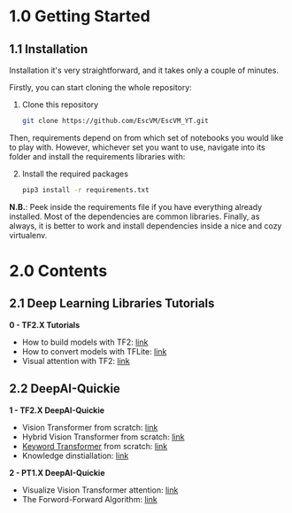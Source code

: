 # 1.0 Getting Started

## 1.1 Installation

Installation it's very straightforward, and it takes only a couple of minutes.

Firstly, you can start cloning the whole repository:

1. Clone this repository
   ```bash
   git clone https://github.com/EscVM/EscVM_YT.git
   ```

Then, requirements  depend on from which set of notebooks you would like to play with. However, whichever set you want to use, navigate into its folder and install the requirements libraries with:

2. Install the required packages
   ```bash
   pip3 install -r requirements.txt
   ```

**N.B.**: Peek inside the requirements file if you have everything already installed. Most of the dependencies are common libraries. Finally, as always, it is better to work and install dependencies inside a nice and cozy virtualenv.

# 2.0 Contents

## 2.1 Deep Learning Libraries Tutorials
**0 - TF2.X Tutorials**
- How to build models with TF2: [link](https://github.com/EscVM/EscVM_YT/blob/master/Notebooks/0%20-%20TF2.X%20Tutorials/tf_2_build_models.ipynb)
- How to convert models with TFLite: [link](https://github.com/EscVM/EscVM_YT/blob/master/Notebooks/0%20-%20TF2.X%20Tutorials/tf_2_tflite_conversions.ipynb)
- Visual attention with TF2: [link](https://github.com/EscVM/EscVM_YT/blob/master/Notebooks/0%20-%20TF2.X%20Tutorials/tf_2_visual_attention.ipynb)

## 2.2 DeepAI-Quickie

**1 - TF2.X DeepAI-Quickie**
- Vision Transformer from scratch: [link](https://github.com/EscVM/EscVM_YT/blob/master/Notebooks/1%20-%20TF2.X%20DeepAI-Quickie/tf_2_vision_transformer.ipynb)
- Hybrid Vision Transformer from scratch: [link](https://github.com/EscVM/EscVM_YT/blob/master/Notebooks/1%20-%20TF2.X%20DeepAI-Quickie/tf_2_hybrid_vision_transformer.ipynb)
- [Keyword Transformer](https://arxiv.org/pdf/2104.00769v2.pdf) from scratch: [link](https://github.com/EscVM/EscVM_YT/blob/master/Notebooks/1%20-%20TF2.X%20DeepAI-Quickie/tf_2_keyword_transformer.ipynb)
- Knowledge dinstiallation: [link](https://github.com/EscVM/EscVM_YT/blob/master/Notebooks/1%20-%20TF2.X%20DeepAI-Quickie/tf_2_knowledge_distillation.ipynb)

**2 - PT1.X DeepAI-Quickie**
- Visualize Vision Transformer attention: [link](https://github.com/EscVM/EscVM_YT/blob/master/Notebooks/2%20-%20PT1.X%20DeepAI-Quickie/pt_1_vit_attention.ipynb)
- The Forword-Forward Algorithm: [link](https://github.com/EscVM/EscVM_YT/blob/master/Notebooks/2%20-%20PT1.X%20DeepAI-Quickie/pt_1_forward_forward_alg.ipynb)
